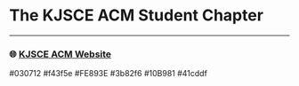 # The KJSCE ACM Student Chapter 
---


### 🌐 [KJSCE ACM Website](https://kjsce.acm.org/)


#030712
#f43f5e
#FE893E
#3b82f6
#10B981
#41cddf







